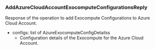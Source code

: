 ### AddAzureCloudAccountExocomputeConfigurationsReply
Response of the operation to add Exocompute Configurations to Azure Cloud Account.

- configs: list of AzureExocomputeConfigDetailss
  - Configuration details of the Exocompute for the Azure Cloud Account.
